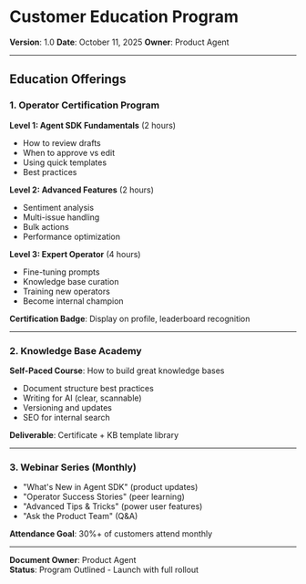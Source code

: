 # Customer Education Program

**Version**: 1.0
**Date**: October 11, 2025
**Owner**: Product Agent

---

## Education Offerings

### 1. Operator Certification Program

**Level 1: Agent SDK Fundamentals** (2 hours)

- How to review drafts
- When to approve vs edit
- Using quick templates
- Best practices

**Level 2: Advanced Features** (2 hours)

- Sentiment analysis
- Multi-issue handling
- Bulk actions
- Performance optimization

**Level 3: Expert Operator** (4 hours)

- Fine-tuning prompts
- Knowledge base curation
- Training new operators
- Become internal champion

**Certification Badge**: Display on profile, leaderboard recognition

---

### 2. Knowledge Base Academy

**Self-Paced Course**: How to build great knowledge bases

- Document structure best practices
- Writing for AI (clear, scannable)
- Versioning and updates
- SEO for internal search

**Deliverable**: Certificate + KB template library

---

### 3. Webinar Series (Monthly)

- "What's New in Agent SDK" (product updates)
- "Operator Success Stories" (peer learning)
- "Advanced Tips & Tricks" (power user features)
- "Ask the Product Team" (Q&A)

**Attendance Goal**: 30%+ of customers attend monthly

---

**Document Owner**: Product Agent  
**Status**: Program Outlined - Launch with full rollout
